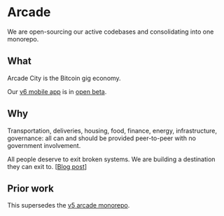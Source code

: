 # Arcade

We are open-sourcing our active codebases and consolidating into one monorepo.

## What

Arcade City is the Bitcoin gig economy.

Our [v6 mobile app](https://arcade.city/v6) is in [open beta](https://twitter.com/ArcadeCityHall/status/1549569278537437186).

## Why

Transportation, deliveries, housing, food, finance, energy, infrastructure, governance: all can and should be provided peer-to-peer with no government involvement.

All people deserve to exit broken systems. We are building a destination they can exit to. [[Blog post](https://arcade.city/bitcoin-only)]

## Prior work

This supersedes the [v5 arcade monorepo](https://github.com/ArcadeCity/arcade-v5).
